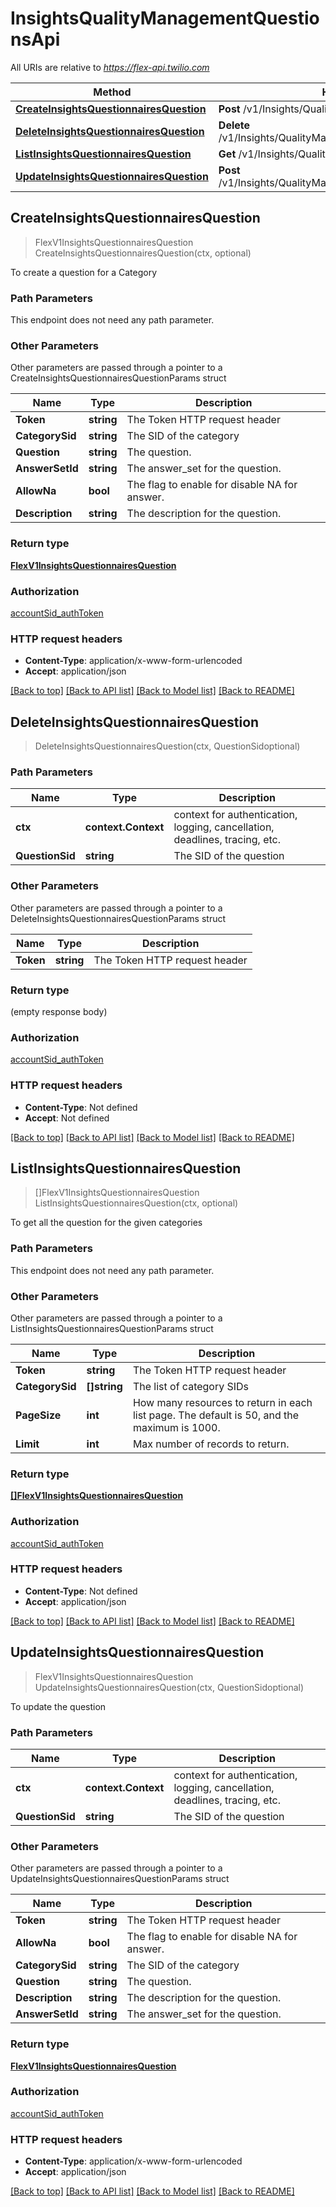 # InsightsQualityManagementQuestionsApi

All URIs are relative to *https://flex-api.twilio.com*

Method | HTTP request | Description
------------- | ------------- | -------------
[**CreateInsightsQuestionnairesQuestion**](InsightsQualityManagementQuestionsApi.md#CreateInsightsQuestionnairesQuestion) | **Post** /v1/Insights/QualityManagement/Questions | 
[**DeleteInsightsQuestionnairesQuestion**](InsightsQualityManagementQuestionsApi.md#DeleteInsightsQuestionnairesQuestion) | **Delete** /v1/Insights/QualityManagement/Questions/{QuestionSid} | 
[**ListInsightsQuestionnairesQuestion**](InsightsQualityManagementQuestionsApi.md#ListInsightsQuestionnairesQuestion) | **Get** /v1/Insights/QualityManagement/Questions | 
[**UpdateInsightsQuestionnairesQuestion**](InsightsQualityManagementQuestionsApi.md#UpdateInsightsQuestionnairesQuestion) | **Post** /v1/Insights/QualityManagement/Questions/{QuestionSid} | 



## CreateInsightsQuestionnairesQuestion

> FlexV1InsightsQuestionnairesQuestion CreateInsightsQuestionnairesQuestion(ctx, optional)



To create a question for a Category

### Path Parameters

This endpoint does not need any path parameter.

### Other Parameters

Other parameters are passed through a pointer to a CreateInsightsQuestionnairesQuestionParams struct


Name | Type | Description
------------- | ------------- | -------------
**Token** | **string** | The Token HTTP request header
**CategorySid** | **string** | The SID of the category
**Question** | **string** | The question.
**AnswerSetId** | **string** | The answer_set for the question.
**AllowNa** | **bool** | The flag to enable for disable NA for answer.
**Description** | **string** | The description for the question.

### Return type

[**FlexV1InsightsQuestionnairesQuestion**](FlexV1InsightsQuestionnairesQuestion.md)

### Authorization

[accountSid_authToken](../README.md#accountSid_authToken)

### HTTP request headers

- **Content-Type**: application/x-www-form-urlencoded
- **Accept**: application/json

[[Back to top]](#) [[Back to API list]](../README.md#documentation-for-api-endpoints)
[[Back to Model list]](../README.md#documentation-for-models)
[[Back to README]](../README.md)


## DeleteInsightsQuestionnairesQuestion

> DeleteInsightsQuestionnairesQuestion(ctx, QuestionSidoptional)





### Path Parameters


Name | Type | Description
------------- | ------------- | -------------
**ctx** | **context.Context** | context for authentication, logging, cancellation, deadlines, tracing, etc.
**QuestionSid** | **string** | The SID of the question

### Other Parameters

Other parameters are passed through a pointer to a DeleteInsightsQuestionnairesQuestionParams struct


Name | Type | Description
------------- | ------------- | -------------
**Token** | **string** | The Token HTTP request header

### Return type

 (empty response body)

### Authorization

[accountSid_authToken](../README.md#accountSid_authToken)

### HTTP request headers

- **Content-Type**: Not defined
- **Accept**: Not defined

[[Back to top]](#) [[Back to API list]](../README.md#documentation-for-api-endpoints)
[[Back to Model list]](../README.md#documentation-for-models)
[[Back to README]](../README.md)


## ListInsightsQuestionnairesQuestion

> []FlexV1InsightsQuestionnairesQuestion ListInsightsQuestionnairesQuestion(ctx, optional)



To get all the question for the given categories

### Path Parameters

This endpoint does not need any path parameter.

### Other Parameters

Other parameters are passed through a pointer to a ListInsightsQuestionnairesQuestionParams struct


Name | Type | Description
------------- | ------------- | -------------
**Token** | **string** | The Token HTTP request header
**CategorySid** | **[]string** | The list of category SIDs
**PageSize** | **int** | How many resources to return in each list page. The default is 50, and the maximum is 1000.
**Limit** | **int** | Max number of records to return.

### Return type

[**[]FlexV1InsightsQuestionnairesQuestion**](FlexV1InsightsQuestionnairesQuestion.md)

### Authorization

[accountSid_authToken](../README.md#accountSid_authToken)

### HTTP request headers

- **Content-Type**: Not defined
- **Accept**: application/json

[[Back to top]](#) [[Back to API list]](../README.md#documentation-for-api-endpoints)
[[Back to Model list]](../README.md#documentation-for-models)
[[Back to README]](../README.md)


## UpdateInsightsQuestionnairesQuestion

> FlexV1InsightsQuestionnairesQuestion UpdateInsightsQuestionnairesQuestion(ctx, QuestionSidoptional)



To update the question

### Path Parameters


Name | Type | Description
------------- | ------------- | -------------
**ctx** | **context.Context** | context for authentication, logging, cancellation, deadlines, tracing, etc.
**QuestionSid** | **string** | The SID of the question

### Other Parameters

Other parameters are passed through a pointer to a UpdateInsightsQuestionnairesQuestionParams struct


Name | Type | Description
------------- | ------------- | -------------
**Token** | **string** | The Token HTTP request header
**AllowNa** | **bool** | The flag to enable for disable NA for answer.
**CategorySid** | **string** | The SID of the category
**Question** | **string** | The question.
**Description** | **string** | The description for the question.
**AnswerSetId** | **string** | The answer_set for the question.

### Return type

[**FlexV1InsightsQuestionnairesQuestion**](FlexV1InsightsQuestionnairesQuestion.md)

### Authorization

[accountSid_authToken](../README.md#accountSid_authToken)

### HTTP request headers

- **Content-Type**: application/x-www-form-urlencoded
- **Accept**: application/json

[[Back to top]](#) [[Back to API list]](../README.md#documentation-for-api-endpoints)
[[Back to Model list]](../README.md#documentation-for-models)
[[Back to README]](../README.md)

